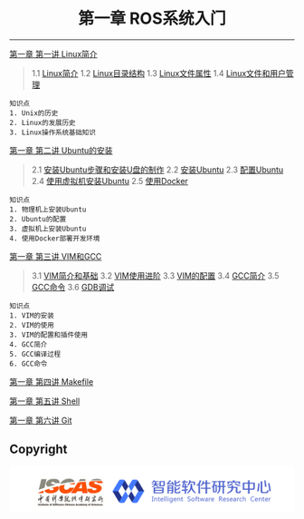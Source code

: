 # <center>第一章 ROS系统⼊⻔</center>

---

[第一章 第一讲  Linux简介](https://github.com/YunxiangLuo/ros/tree/master/chapter1/class1)

> 1.1  [Linux简介](https://www.bilibili.com/video/av92170800/)
> 1.2  [Linux目录结构](https://www.bilibili.com/video/av92228523/)
> 1.3  [Linux文件属性](https://www.bilibili.com/video/av92320985/)
> 1.4  [Linux文件和用户管理](https://www.bilibili.com/video/av92357239/)

```
知识点
1. Unix的历史
2. Linux的发展历史
3. Linux操作系统基础知识
```

[第一章 第二讲  Ubuntu的安装](https://github.com/YunxiangLuo/ros/tree/master/chapter1/class2)

> 2.1  [安装Ubuntu步骤和安装U盘的制作](https://www.bilibili.com/video/av92437186/)
> 2.2  [安装Ubuntu](https://www.bilibili.com/video/av92550621/)
> 2.3  [配置Ubuntu](https://www.bilibili.com/video/av92676370/)
> 2.4  [使用虚拟机安装Ubuntu](https://www.bilibili.com/video/av92704644/)
> 2.5  [使用Docker](https://www.bilibili.com/video/av92764115/)

```
知识点
1. 物理机上安装Ubuntu
2. Ubuntu的配置
3. 虚拟机上安装Ubuntu
4. 使用Docker部署开发环境
```

[第一章 第三讲  VIM和GCC](https://github.com/YunxiangLuo/ros/tree/master/chapter1/class3)

> 3.1  [VIM简介和基础](https://www.bilibili.com/video/av92836456/)
> 3.2  [VIM使用进阶](https://www.bilibili.com/video/av92892398/)
> 3.3  [VIM的配置]()
> 3.4  [GCC简介]()
> 3.5  [GCC命令]()
> 3.6  [GDB调试]()

```
知识点
1. VIM的安装
2. VIM的使用
3. VIM的配置和插件使用
4. GCC简介
5. GCC编译过程
6. GCC命令
```

[第一章 第四讲 Makefile](https://github.com/YunxiangLuo/ros/tree/master/chapter1/class4)

[第一章 第五讲 Shell](https://github.com/YunxiangLuo/ros/tree/master/chapter1/class5)

[第一章 第六讲 Git](https://github.com/YunxiangLuo/ros/tree/master/chapter1/class6)


## Copyright

![Logo](../joint_logo.png)
